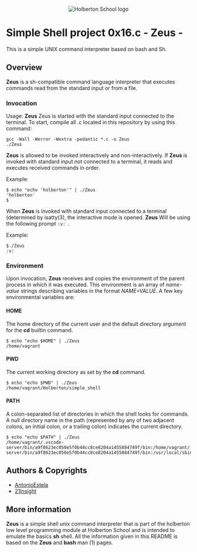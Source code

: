 <p align="center">
  <img src="http://www.holbertonschool.com/holberton-logo.png" alt="Holberton School logo">
</p>

# Simple Shell project 0x16.c - Zeus -

This is a simple UNIX command interpreter based on bash and Sh.

## Overview

**Zeus** is a sh-compatible command language interpreter that executes commands read from the standard input or from a file.

### Invocation

Usage: **Zeus** 
Zeus is started with the standard input connected to the terminal. To start, compile all .c located in this repository by using this command: 
```
gcc -Wall -Werror -Wextra -pedantic *.c -o Zeus
./Zeus
```

**Zeus** is allowed to be invoked interactively and non-interactively. If **Zeus** is invoked with standard input not connected to a terminal, it reads and executes received commands in order.

Example:
```
$ echo "echo 'holberton'" | ./Zeus
'holberton'
$
```

When **Zeus** is invoked with standard input connected to a terminal (determined by isatty(3), the interactive mode is opened. **Zeus** Will be using the following prompt `:v: `.

Example:
```
$./Zeus
:v:
```

### Environment

Upon invocation, **Zeus** receives and copies the environment of the parent process in which it was executed. This environment is an array of *name-value* strings describing variables in the format *NAME=VALUE*. A few key environmental variables are:

#### HOME
The home directory of the current user and the default directory argument for the **cd** builtin command.

```
$ echo "echo $HOME" | ./Zeus
/home/vagrant
```

#### PWD
The current working directory as set by the **cd** command.

```
$ echo "echo $PWD" | ./Zeus
/home/vagrant/Holberton/simple_shell
```

#### PATH
A colon-separated list of directories in which the shell looks for commands. A null directory name in the path (represented by any of two adjacent colons, an initial colon, or a trailing colon) indicates the current directory.

```
$ echo "echo $PATH" | ./Zeus
/home/vagrant/.vscode-server/bin/a9f8623ec050e5f0b44cc8ce8204a1455884749f/bin:/home/vagrant/.vscode-server/bin/a9f8623ec050e5f0b44cc8ce8204a1455884749f/bin:/usr/local/sbin:/usr/local/bin:/usr/sbin:/usr/bin:/sbin:/bin:/usr/games:/usr/local/games:/snap/bin
```



## Authors & Copyrights

* [AntonioEstela](https://github.com/AntonioEstela)
* [21Insight](https://github.com/21Insight)

## More information

**Zeus** is a simple shell unix command interpreter that is part of the holberton low level programming module at Holberton School and is intended to emulate the basics **sh** shell. All the information given in this README is based on the **Zeus** and **bash** man (1) pages.